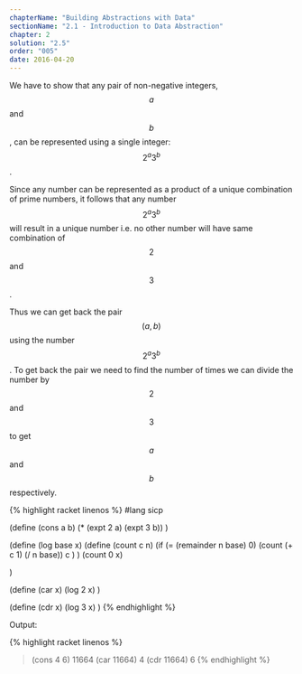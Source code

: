 ```yaml
---
chapterName: "Building Abstractions with Data"
sectionName: "2.1 - Introduction to Data Abstraction"
chapter: 2
solution: "2.5"
order: "005"
date: 2016-04-20
---
```


We have to show that any pair of non-negative integers, $$ a $$ and $$ b $$, can be represented using a single integer: $$ 2^a 3^b $$.

Since any number can be represented as a product of a unique combination of prime numbers, it follows that any number $$ 2^a 3^b $$
will result in a unique number i.e. no other number will have same combination of $$ 2 $$ and $$ 3 $$.
 
Thus we can get back the pair $$ (a,b) $$ using the number $$ 2^a 3^b $$. To get back the pair we need to find the number of times 
we can divide the number by $$ 2 $$ and $$ 3 $$ to get $$ a $$ and $$ b $$ respectively.

{% highlight racket linenos %}
#lang sicp

(define (cons a b)
  (* (expt 2 a) (expt 3 b))
)

(define (log base x)
  (define (count c n)
      (if (= (remainder n base) 0)
          (count (+ c 1) (/ n base))
          c
      )
  )
  (count 0 x)      
  
)

(define (car x)
  (log 2 x)
)

(define (cdr x)
  (log 3 x)
)
{% endhighlight %} 


Output:

{% highlight racket linenos %}
> (cons 4 6)
11664
> (car 11664)
4
> (cdr 11664)
6
{% endhighlight %} 
